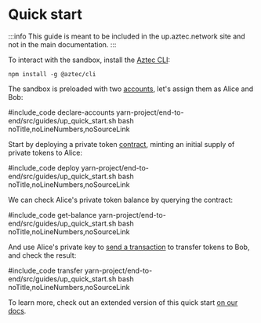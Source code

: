 # Quick start

:::info 
This guide is meant to be included in the up.aztec.network site and not in the main documentation.
:::

To interact with the sandbox, install the [Aztec CLI](../dev_docs/cli/main.md):

`npm install -g @aztec/cli`

The sandbox is preloaded with two [accounts](../concepts/foundation/accounts/main.md), let's assign them as Alice and Bob:

#include_code declare-accounts yarn-project/end-to-end/src/guides/up_quick_start.sh bash noTitle,noLineNumbers,noSourceLink

Start by deploying a private token [contract](../concepts/foundation/contracts.md), minting an initial supply of private tokens to Alice:

#include_code deploy yarn-project/end-to-end/src/guides/up_quick_start.sh bash noTitle,noLineNumbers,noSourceLink

We can check Alice's private token balance by querying the contract:

#include_code get-balance yarn-project/end-to-end/src/guides/up_quick_start.sh bash noTitle,noLineNumbers,noSourceLink

And use Alice's private key to [send a transaction](../concepts/foundation/transactions.md) to transfer tokens to Bob, and check the result:

#include_code transfer yarn-project/end-to-end/src/guides/up_quick_start.sh bash noTitle,noLineNumbers,noSourceLink

To learn more, check out an extended version of this quick start [on our docs](../dev_docs/getting_started/cli.md).